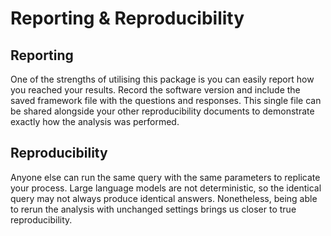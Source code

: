# Reporting & Reproducibility

## Reporting
One of the strengths of utilising this package is you can easily report how you reached your results. Record the software version and include the saved framework file with the questions and responses. This single file can be shared alongside your other reproducibility documents to demonstrate exactly how the analysis was performed.

## Reproducibility
Anyone else can run the same query with the same parameters to replicate your process. Large language models are not deterministic, so the identical query may not always produce identical answers. Nonetheless, being able to rerun the analysis with unchanged settings brings us closer to true reproducibility.
